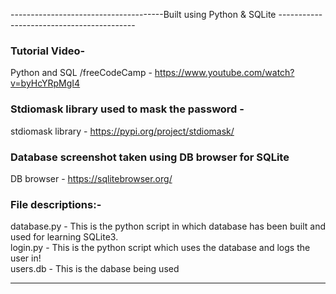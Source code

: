 --------------------------------------Built using  Python & SQLite ------------------------------------------
                                                                                                             
### Tutorial Video-                                                                                              
Python and SQL /freeCodeCamp - https://www.youtube.com/watch?v=byHcYRpMgI4 <br />
### Stdiomask library used to mask the password - <br />
stdiomask library - https://pypi.org/project/stdiomask/ <br />
### Database screenshot taken using DB browser for SQLite <br />
DB browser - https://sqlitebrowser.org/ <br />
### File descriptions:- <br />
database.py - This is the python script in which database has been built and used for learning SQLite3. <br />
login.py - This is the python script which uses the database and logs the user in! <br />
users.db - This is the dabase being used <br />

--------------------------------------------------------------------------------------------------------------
